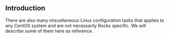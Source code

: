 ## Introduction

There are also many miscellaneous Linux configuration tasks that applies to any CentOS system and are not necessarily Rocks specific. We will describe some of them here as reference.

